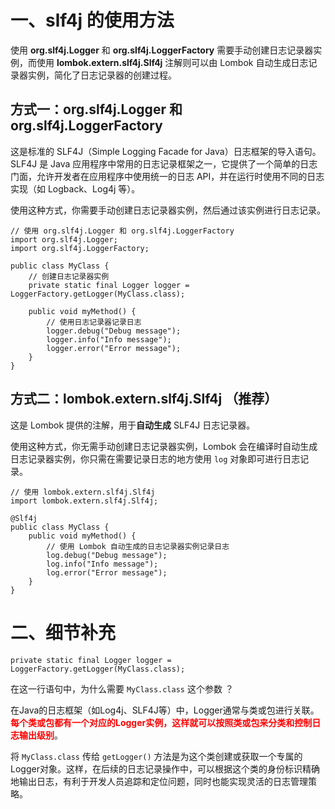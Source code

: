 # 一、slf4j 的使用方法

使用 **org.slf4j.Logger** 和 **org.slf4j.LoggerFactory** 需要手动创建日志记录器实例，而使用 **lombok.extern.slf4j.Slf4j** 注解则可以由 Lombok 自动生成日志记录器实例，简化了日志记录器的创建过程。

## 方式一：org.slf4j.Logger 和 org.slf4j.LoggerFactory

这是标准的 SLF4J（Simple Logging Facade for Java）日志框架的导入语句。SLF4J 是 Java 应用程序中常用的日志记录框架之一，它提供了一个简单的日志门面，允许开发者在应用程序中使用统一的日志 API，并在运行时使用不同的日志实现（如 Logback、Log4j 等）。

使用这种方式，你需要手动创建日志记录器实例，然后通过该实例进行日志记录。

```
// 使用 org.slf4j.Logger 和 org.slf4j.LoggerFactory
import org.slf4j.Logger;
import org.slf4j.LoggerFactory;

public class MyClass {
    // 创建日志记录器实例
    private static final Logger logger = LoggerFactory.getLogger(MyClass.class);

    public void myMethod() {
        // 使用日志记录器记录日志
        logger.debug("Debug message");
        logger.info("Info message");
        logger.error("Error message");
    }
}
```



## 方式二：lombok.extern.slf4j.Slf4j （推荐）

这是 Lombok 提供的注解，用于**自动生成** SLF4J 日志记录器。

使用这种方式，你无需手动创建日志记录器实例，Lombok 会在编译时自动生成日志记录器实例，你只需在需要记录日志的地方使用 `log` 对象即可进行日志记录。

```
// 使用 lombok.extern.slf4j.Slf4j
import lombok.extern.slf4j.Slf4j;

@Slf4j
public class MyClass {
    public void myMethod() {
        // 使用 Lombok 自动生成的日志记录器实例记录日志
        log.debug("Debug message");
        log.info("Info message");
        log.error("Error message");
    }
}
```





# 二、细节补充

```
private static final Logger logger = LoggerFactory.getLogger(MyClass.class);
```

在这一行语句中，为什么需要 `MyClass.class` 这个参数 ？

在Java的日志框架（如Log4j、SLF4J等）中，Logger通常与类或包进行关联。<font color="red">**每个类或包都有一个对应的Logger实例，这样就可以按照类或包来分类和控制日志输出级别**</font>。

将 `MyClass.class` 传给 `getLogger()` 方法是为这个类创建或获取一个专属的Logger对象。这样，在后续的日志记录操作中，可以根据这个类的身份标识精确地输出日志，有利于开发人员追踪和定位问题，同时也能实现灵活的日志管理策略。